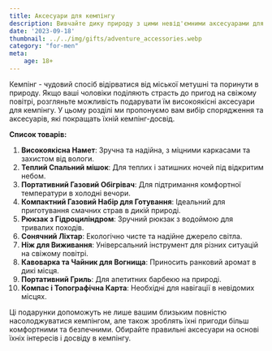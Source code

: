 ```yaml
---
title: Аксесуари для кемпінгу
description: Вивчайте дику природу з цими невід'ємними аксесуарами для кемпінгу для чоловіків.
date: '2023-09-18'
thumbnail: ../../img/gifts/adventure_accessories.webp
category: "for-men"
meta:
    age: 18+
---
```

Кемпінг - чудовий спосіб відірватися від міської метушні та поринути в природу. Якщо ваші чоловіки поділяють страсть до пригод на свіжому повітрі, розгляньте можливість подарувати їм високоякісні аксесуари для кемпінгу. У цьому розділі ми пропонуємо вам вибір спорядження та аксесуарів, які покращать їхній кемпінг-досвід.

**Список товарів:**
1. **Високоякісна Намет**: Зручна та надійна, з міцними каркасами та захистом від вологи.
2. **Теплий Спальний мішок**: Для теплих і затишних ночей під відкритим небом.
3. **Портативний Газовий Обігрівач**: Для підтримання комфортної температури в холодні вечори.
4. **Компактний Газовий Набір для Готування**: Ідеальний для приготування смачних страв в дикій природі.
5. **Рюкзак з Гідроциліндром**: Зручний рюкзак з водоймою для тривалих походів.
6. **Сонячний Ліхтар**: Екологічно чисте та надійне джерело світла.
7. **Ніж для Виживання**: Універсальний інструмент для різних ситуацій на свіжому повітрі.
8. **Кавоварка та Чайник для Вогнища**: Приносить ранковий аромат в дикі місця.
9. **Портативний Гриль**: Для апетитних барбекю на природі.
10. **Компас і Топографічна Карта**: Необхідні для навігації в невідомих місцях.

Ці подарунки допоможуть не лише вашим близьким повністю насолоджуватися кемпінгом, але також зроблять їхні пригоди більш комфортними та безпечними. Обирайте правильні аксесуари на основі їхніх інтересів і досвіду в кемпінгу.
